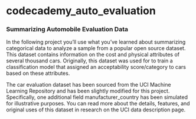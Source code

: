 # codecademy_auto_evaluation

### Summarizing Automobile Evaluation Data

In the following project you’ll use what you’ve learned about summarizing categorical data to analyze a sample from a popular open source dataset. This dataset contains information on the cost and physical attributes of several thousand cars. Originally, this dataset was used for to train a classification model that assigned an acceptability score/category to cars based on these attributes.

The car evaluation dataset has been sourced from the UCI Machine Learning Repository and has been slightly modified for this project. Specifically, one additional field manufacturer_country has been simulated for illustrative purposes. You can read more about the details, features, and original uses of this dataset in research on the UCI data description page.
